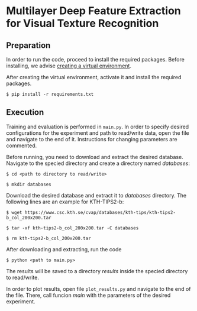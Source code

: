 # Multilayer Deep Feature Extraction for Visual Texture Recognition

## Preparation

In order to run the code, proceed to install the required packages. 
Before installing, we advise [creating a virtual environment](https://docs.python.org/3/library/venv.html).

After creating the virtual environment, activate it and install the required packages.

`$ pip install -r requirements.txt`

## Execution

Training and evaluation is performed in `main.py`. 
In order to specify desired configurations for the experiment and path to read/write data, open the file and navigate to the end of it.
Instructions for changing parameters are commented.
 
Before running, you need to download and extract the desired database.
Navigate to the specied directory and create a directory named _databases_:

`$ cd <path to directory to read/write>`

`$ mkdir databases`

Download the desired database and extract it to _databases_ directory.
The following lines are an example for KTH-TIPS2-b:

`$ wget https://www.csc.kth.se/cvap/databases/kth-tips/kth-tips2-b_col_200x200.tar`

`$ tar -xf kth-tips2-b_col_200x200.tar -C databases`

`$ rm kth-tips2-b_col_200x200.tar`

After downloading and extracting, run the code 

`$ python <path to main.py>`

The results will be saved to a directory _results_ inside the specied directory to read/write.

In order to plot results, open file `plot_results.py` and navigate to the end of the file.
There, call funcion _main_ with the parameters of the desired experiment.
